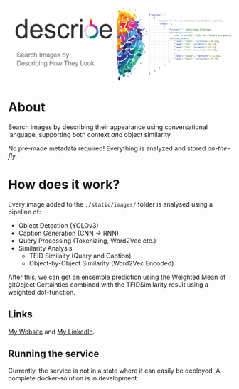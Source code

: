 

<img src="./demos/banner.png" alt="drawing"/>

# About

Search images by describing their appearance using
conversational language, supporting both context
_and_ object similarity.

No pre-made metadata required! Everything is 
analyzed and stored _on-the-fly_.

# How does it work?
Every image added to the ```./static/images/``` folder is analysed using a pipeline of:
- Object Detection (YOLOv3)
- Caption Generation (CNN -> RNN)
- Query Processing (Tokenizing, Word2Vec etc.)
- Similarity Analysis
  - TFID Similaity (Query and Caption),
  - Object-by-Object Similarity (Word2Vec Encoded) 

After this, we can get an ensemble prediction using the Weighted Mean of gitObject Certainties combined with the TFIDSimilarity result using a weighted dot-function.

## Links
[My Website](https://frederikgram.github.io/) and 
[My LinkedIn](https://www.linkedin.com/in/frederikgramkortegaard/).
## Running the service
Currently, the service is not in a state where it can easily be deployed. A complete docker-solution is in development.